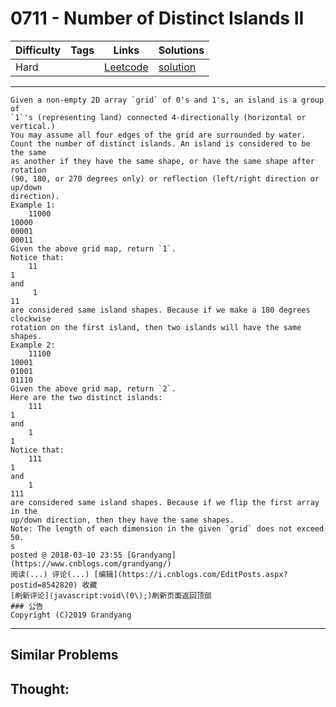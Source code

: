 # 0711 - Number of Distinct Islands II

Difficulty  | Tags | Links | Solutions
----------- | ---- | ----- | -----
Hard |  | [Leetcode](https://leetcode.com/problems/number-of-distinct-islands-ii) | [solution](https://leetcode.com/problems/number-of-distinct-islands-ii/solution/)


-----------

```
Given a non-empty 2D array `grid` of 0's and 1's, an island is a group of
`1`'s (representing land) connected 4-directionally (horizontal or vertical.)
You may assume all four edges of the grid are surrounded by water.
Count the number of distinct islands. An island is considered to be the same
as another if they have the same shape, or have the same shape after rotation
(90, 180, or 270 degrees only) or reflection (left/right direction or up/down
direction).
Example 1:
    11000
10000
00001
00011
Given the above grid map, return `1`.
Notice that:
    11
1
and
     1
11
are considered same island shapes. Because if we make a 180 degrees clockwise
rotation on the first island, then two islands will have the same shapes.
Example 2:
    11100
10001
01001
01110
Given the above grid map, return `2`.
Here are the two distinct islands:
    111
1
and
    1
1
Notice that:
    111
1
and
    1
111
are considered same island shapes. Because if we flip the first array in the
up/down direction, then they have the same shapes.
Note: The length of each dimension in the given `grid` does not exceed 50.
s
posted @ 2018-03-10 23:55 [Grandyang](https://www.cnblogs.com/grandyang/)
阅读(...) 评论(...) [编辑](https://i.cnblogs.com/EditPosts.aspx?postid=8542820) 收藏
[刷新评论](javascript:void\(0\);)刷新页面返回顶部
### 公告
Copyright (C)2019 Grandyang
```

-----------


## Similar Problems




## Thought:

